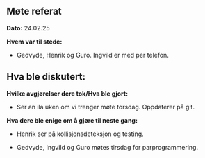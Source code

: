 ## Møte referat
**Dato:** 24.02.25


**Hvem var til stede:**
- Gedvyde, Henrik og Guro. Ingvild er med per telefon. 


**Hva ble diskutert:**
- 


**Hvilke avgjørelser dere tok/Hva ble gjort:**
- Ser an ila uken om vi trenger møte torsdag. Oppdaterer på git. 


**Hva dere ble enige om å gjøre til neste gang:**
- Henrik ser på kollisjonsdeteksjon og testing.  

- Gedvyde, Ingvild og Guro møtes tirsdag for parprogrammering.
